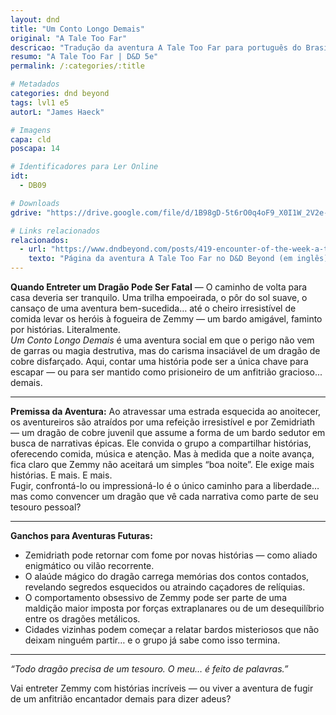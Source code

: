 ```yaml
---
layout: dnd
title: "Um Conto Longo Demais"
original: "A Tale Too Far"
descricao: "Tradução da aventura A Tale Too Far para português do Brasil!"
resumo: "A Tale Too Far | D&D 5e"
permalink: /:categories/:title

# Metadados
categories: dnd beyond
tags: lvl1 e5
autorL: "James Haeck"

# Imagens
capa: cld
poscapa: 14

# Identificadores para Ler Online
idt:
  - DB09

# Downloads
gdrive: "https://drive.google.com/file/d/1B98gD-5t6rO0q4oF9_X0I1W_2V2e-hP4/view?usp=sharing"

# Links relacionados
relacionados:
  - url: "https://www.dndbeyond.com/posts/419-encounter-of-the-week-a-tale-too-far"
    texto: "Página da aventura A Tale Too Far no D&D Beyond (em inglês)"
---
```


**Quando Entreter um Dragão Pode Ser Fatal** — O caminho de volta para casa deveria ser tranquilo. Uma trilha
empoeirada, o pôr do sol suave, o cansaço de uma aventura bem-sucedida… até o cheiro irresistível de comida levar os
heróis à fogueira de Zemmy — um bardo amigável, faminto por histórias. Literalmente.  
_Um Conto Longo Demais_ é uma aventura social em que o perigo não vem de garras ou magia destrutiva, mas do carisma
insaciável de um dragão de cobre disfarçado. Aqui, contar uma história pode ser a única chave para escapar — ou para ser
mantido como prisioneiro de um anfitrião gracioso... demais.

---

**Premissa da Aventura:** Ao atravessar uma estrada esquecida ao anoitecer, os aventureiros são atraídos por uma
refeição irresistível e por Zemidriath — um dragão de cobre juvenil que assume a forma de um bardo sedutor em busca de
narrativas épicas. Ele convida o grupo a compartilhar histórias, oferecendo comida, música e atenção. Mas à medida que a
noite avança, fica claro que Zemmy não aceitará um simples “boa noite”. Ele exige mais histórias. E mais. E mais.  
Fugir, confrontá-lo ou impressioná-lo é o único caminho para a liberdade… mas como convencer um dragão que vê cada
narrativa como parte de seu tesouro pessoal?

---

**Ganchos para Aventuras Futuras:**

-   Zemidriath pode retornar com fome por novas histórias — como aliado enigmático ou vilão recorrente.
-   O alaúde mágico do dragão carrega memórias dos contos contados, revelando segredos esquecidos ou atraindo caçadores
    de relíquias.
-   O comportamento obsessivo de Zemmy pode ser parte de uma maldição maior imposta por forças extraplanares ou de um
    desequilíbrio entre os dragões metálicos.
-   Cidades vizinhas podem começar a relatar bardos misteriosos que não deixam ninguém partir… e o grupo já sabe como
    isso termina.

---

_“Todo dragão precisa de um tesouro. O meu… é feito de palavras.”_

Vai entreter Zemmy com histórias incríveis — ou viver a aventura de fugir de um anfitrião encantador demais para dizer
adeus?

